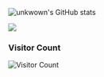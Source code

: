 ![unkwown's GitHub stats](https://github-readme-stats.vercel.app/api?username=unkwown&show_icons=true&theme=dracula)

<a href=#><img src="https://github.com/sicajc/Interesting-readme-template/blob/main/contributions.svg"></a>

### Visitor Count
![Visitor Count](https://profile-counter.glitch.me/unknown/count.svg)
